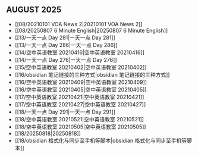 ## AUGUST 2025

- [[08/20210101 VOA News 2|20210101 VOA News 2]]
- [[08/20250807 6 Minute English|20250807 6 Minute English]]
- [[13/一天一点 Day 281|一天一点 Day 281]]
- [[13/一天一点 Day 286|一天一点 Day 286]]
- [[14/空中英语教室 20210416|空中英语教室 20210416]]
- [[14/一天一点 Day 276|一天一点 Day 276]]
- [[15/空中英语教室 20210402|空中英语教室 20210402]]
- [[16/obsidian 笔记链接的三种方式|obsidian 笔记链接的三种方式]]
- [[16/空中英语教室 20210409|空中英语教室 20210409]]
- [[16/空中英语教室 20210405|空中英语教室 20210405]]
- [[17/空中英语教室 20210421|空中英语教室 20210421]]
- [[17/空中英语教室 20210427|空中英语教室 20210427]]
- [[18/一天一点 Day 291|一天一点 Day 291]]
- [[18/空中英语教室 20210521|空中英语教室 20210521]]
- [[18/空中英语教室 20210505|空中英语教室 20210505]]
- [[18/20250818|20250818]]
- [[18/obsidian 格式化与同步至手机等脚本|obsidian 格式化与同步至手机等脚本]]
